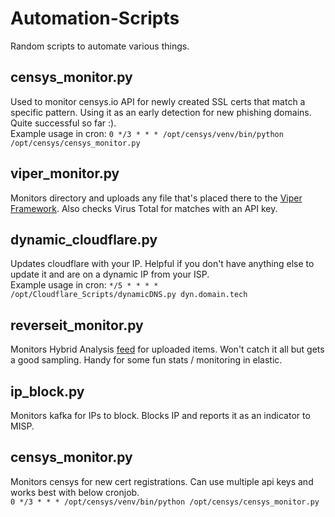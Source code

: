 # Automation-Scripts
Random scripts to automate various things.


## censys_monitor.py
Used to monitor censys.io API for newly created SSL certs that match a specific pattern. Using it as an early detection for new phishing domains. Quite successful so far :).<br>
Example usage in cron: `0 */3 * * * /opt/censys/venv/bin/python /opt/censys/censys_monitor.py`
    
## viper_monitor.py
Monitors directory and uploads any file that's placed there to the [Viper Framework](https://github.com/viper-framework/viper). Also checks Virus Total for matches with an API key.

## dynamic_cloudflare.py
Updates cloudflare with your IP. Helpful if you don't have anything else to update it and are on a dynamic IP from your ISP.<br>
Example usage in cron: `*/5 * * * * /opt/Cloudflare_Scripts/dynamicDNS.py dyn.domain.tech`

## reverseit_monitor.py
Monitors Hybrid Analysis [feed](https://www.hybrid-analysis.com/feed?json) for uploaded items. Won't catch it all but gets a good sampling. Handy for some fun stats / monitoring in elastic.

## ip_block.py
Monitors kafka for IPs to block. Blocks IP and reports it as an indicator to MISP.

## censys_monitor.py
Monitors censys for new cert registrations. Can use multiple api keys and works best with below cronjob.<br>
`0 */3 * * * /opt/censys/venv/bin/python /opt/censys/censys_monitor.py`
